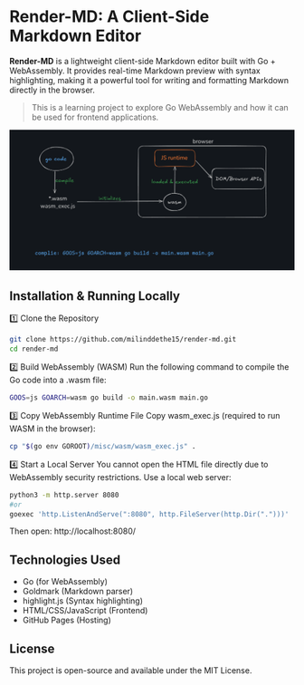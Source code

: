 # Render-MD: A Client-Side Markdown Editor
**Render-MD** is a lightweight client-side Markdown editor built with Go + WebAssembly. It provides real-time Markdown preview with syntax highlighting, making it a powerful tool for writing and formatting Markdown directly in the browser.

> This is a learning project to explore Go WebAssembly and how it can be used for frontend applications.

![](img/go+wasm_in_browser.png)
## Installation & Running Locally
1️⃣ Clone the Repository
```sh
git clone https://github.com/milinddethe15/render-md.git
cd render-md
```
2️⃣ Build WebAssembly (WASM)
Run the following command to compile the Go code into a .wasm file:
```sh
GOOS=js GOARCH=wasm go build -o main.wasm main.go
```
3️⃣ Copy WebAssembly Runtime File
Copy wasm_exec.js (required to run WASM in the browser):
```sh
cp "$(go env GOROOT)/misc/wasm/wasm_exec.js" .
```
4️⃣ Start a Local Server
You cannot open the HTML file directly due to WebAssembly security restrictions. Use a local web server:
```sh
python3 -m http.server 8080
#or
goexec 'http.ListenAndServe(":8080", http.FileServer(http.Dir(".")))'
```
Then open: http://localhost:8080/

## Technologies Used
* Go (for WebAssembly)
* Goldmark (Markdown parser)
* highlight.js (Syntax highlighting)
* HTML/CSS/JavaScript (Frontend)
* GitHub Pages (Hosting)

## License
This project is open-source and available under the MIT License.
